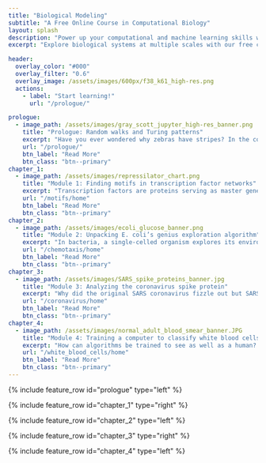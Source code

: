 ```yaml
---
title: "Biological Modeling"
subtitle: "A Free Online Course in Computational Biology"
layout: splash
description: "Power up your computational and machine learning skills with our free course on modeling biological systems."
excerpt: "Explore biological systems at multiple scales with our free computational biology course."

header:
  overlay_color: "#000"
  overlay_filter: "0.6"
  overlay_image: /assets/images/600px/f38_k61_high-res.png
  actions:
    - label: "Start learning!"
      url: "/prologue/"

prologue:
  - image_path: /assets/images/gray_scott_jupyter_high-res_banner.png
    title: "Prologue: Random walks and Turing patterns"
    excerpt: "Have you ever wondered why zebras have stripes? In the course prologue, we’ll explore how simple predator-prey interactions at the microscopic level can give rise to reaction-diffusion systems, where beautiful and complex stripes and spots spontaneously emerge from random motion."
    url: "/prologue/"
    btn_label: "Read More"
    btn_class: "btn--primary"
chapter_1:
  - image_path: /assets/images/repressilator_chart.png
    title: "Module 1: Finding motifs in transcription factor networks"
    excerpt: "Transcription factors are proteins serving as master gene regulators in the cell. When we study how transcription factors interact, we uncover remarkable patterns like oscillations that arise from simple behavior. In this module, we will build models to explain why these regulatory patterns have evolved."
    url: "/motifs/home"
    btn_label: "Read More"
    btn_class: "btn--primary"
chapter_2:
  - image_path: /assets/images/ecoli_glucose_banner.png
    title: "Module 2: Unpacking E. coli’s genius exploration algorithm"
    excerpt: "In bacteria, a single-celled organism explores its environment using an approach that seems intelligent, and yet it can be broken down into a series of chemical reactions. When a bacterium senses a change, it propagates that information through a sequence of internal reactions that adjust its behavior. In this module, we’ll model these processes and see how even when we perturb them, the bacterium still manages to return to its original exploration strategy."
    url: "/chemotaxis/home"
    btn_label: "Read More"
    btn_class: "btn--primary"
chapter_3:
  - image_path: /assets/images/SARS_spike_proteins_banner.jpg
    title: "Module 3: Analyzing the coronavirus spike protein"
    excerpt: "Why did the original SARS coronavirus fizzle out but SARS-CoV-2 spread like wildfire around the planet? Much of the answer lies in how effectively the virus can infect human cells by binding its spike protein to an enzyme on their surface. Can we predict a protein’s structure, and therefore its function, without performing any experiments? And how can we compare proteins (say,  spike proteins across related coronaviruses) to determine why one virus infects humans more efficiently than another?"
    url: "/coronavirus/home"
    btn_label: "Read More"
    btn_class: "btn--primary"
chapter_4:
  - image_path: /assets/images/normal_adult_blood_smear_banner.JPG
    title: "Module 4: Training a computer to classify white blood cells"
    excerpt: "How can algorithms be trained to see as well as a human? By tackling the real-world challenge of classifying white blood cells into categories, a common task in medicine, we will see how computers can make automated decisions. We’ll start by segmenting images to isolate the white blood cells. Then, we will apply classic machine learning algorithms to cluster them based on shape, ultimately allowing us to classify them into distinct types."
    url: "/white_blood_cells/home"
    btn_label: "Read More"
    btn_class: "btn--primary"
---
```


{% include feature_row id="prologue" type="left" %}

{% include feature_row id="chapter_1" type="right" %}

{% include feature_row id="chapter_2" type="left" %}

{% include feature_row id="chapter_3" type="right" %}

{% include feature_row id="chapter_4" type="left" %}


